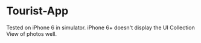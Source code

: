 # Tourist-App

Tested on iPhone 6 in simulator.  iPhone 6+ doesn't display the UI Collection View of photos well.  
